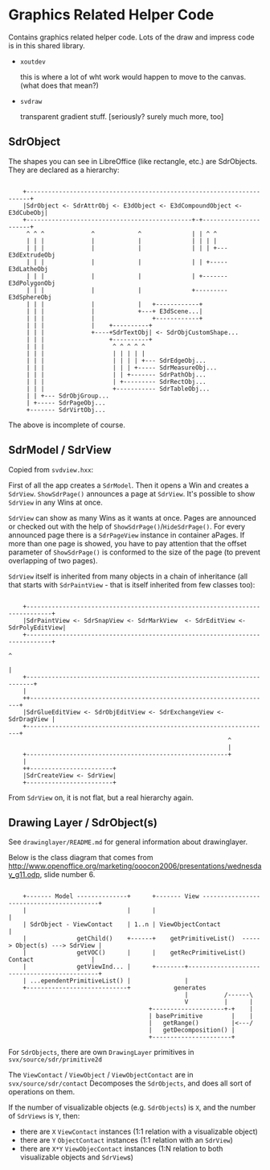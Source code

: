 # Graphics Related Helper Code

Contains graphics related helper code. Lots of the draw and impress code is in this shared library.

- `xoutdev`

    this is where a lot of wht work would happen to move to the canvas. (what does that mean?)

- `svdraw`

    transparent gradient stuff. [seriously? surely much more, too]

## SdrObject

The shapes you can see in LibreOffice (like rectangle, etc.) are SdrObjects.
They are declared as a hierarchy:

```ditaa

    +-----------------------------------------------------------------------+
    |SdrObject <- SdrAttrObj <- E3dObject <- E3dCompoundObject <- E3dCubeObj|
    +----------------------------------------------+-+----------------------+
     ^ ^ ^             ^            ^              | | ^ ^
     | | |             |            |              | | | |
     | | |             |            |              | | | +--- E3dExtrudeObj
     | | |             |            |              | | +----- E3dLatheObj
     | | |             |            |              | +------- E3dPolygonObj
     | | |             |            |              +--------- E3dSphereObj
     | | |             |            |   +------------+
     | | |             |            +---+ E3dScene...|
     | | |             |                +------------+
     | | |             |    +----------+
     | | |             +----+SdrTextObj| <- SdrObjCustomShape...
     | | |                  +----------+
     | | |                   ^ ^ ^ ^ ^
     | | |                   | | | | |
     | | |                   | | | | +--- SdrEdgeObj...
     | | |                   | | | +----- SdrMeasureObj...
     | | |                   | | +------- SdrPathObj...
     | | |                   | +--------- SdrRectObj...
     | | |                   +----------- SdrTableObj...
     | | +--- SdrObjGroup...
     | +----- SdrPageObj...
     +------- SdrVirtObj...
```

The above is incomplete of course.

## SdrModel / SdrView

Copied from `svdview.hxx`:

  First of all the app creates a `SdrModel`.
  Then it opens a Win and creates a `SdrView`.
  `ShowSdrPage()` announces a page at `SdrView`.
  It's possible to show `SdrView` in any Wins at once.

  `SdrView` can show as many Wins as it wants at once. Pages are announced
  or checked out with the help of `ShowSdrPage()`/`HideSdrPage()`. For every announced
  page there is a `SdrPageView` instance in container aPages. If more than one page
  is showed, you have to pay attention that the offset parameter of `ShowSdrPage()`
  is conformed to the size of the page (to prevent overlapping of two pages).

`SdrView` itself is inherited from many objects in a chain of inheritance (all
that starts with `SdrPaintView` - that is itself inherited from few classes
too):

```ditaa

    +-----------------------------------------------------------------------------+  
    |SdrPaintView <- SdrSnapView <- SdrMarkView  <- SdrEditView <- SdrPolyEditView|
    +-----------------------------------------------------------------------------+
                                                                             ^
                                                                             |
    +------------------------------------------------------------------------+
    |
    ++-------------------------------------------------------------------+    
    |SdrGlueEditView <- SdrObjEditView <- SdrExchangeView <- SdrDragView |
    +--------------------------------------------------------------------+
                                                             ^
                                                             |
    +--------------------------------------------------------+
    |
    ++-----------------------+
    |SdrCreateView <- SdrView|
    +------------------------+

```

From `SdrView` on, it is not flat, but a real hierarchy again.

## Drawing Layer / SdrObject(s)

See `drawinglayer/README.md` for general information about drawinglayer.

Below is the class diagram that comes from
<http://www.openoffice.org/marketing/ooocon2006/presentations/wednesday_g11.odp>,
slide number 6.

```ditaa

    +------- Model --------------+      +------- View -----------------------------------------+
    |                            |      |                                                      |
    | SdrObject - ViewContact    | 1..n | ViewObjectContact                                    |
    |              getChild()    +------+    getPrimitiveList()  -----> Object(s) ---> SdrView |
    |              getVOC()      |      |    getRecPrimitiveList()      Contact                |
    |              getViewInd... |      +--------+---------------------------------------------+
    | ...ependentPrimitiveList() |               |
    +----------------------------+            generates
                                                 |          /------\
                                                 V          |      |
                                       +--------------------+-+    |
                                       | basePrimitive        |    |
                                       |   getRange()         |<---/
                                       |   getDecomposition() |
                                       +----------------------+
```

For `SdrObjects`, there are own `DrawingLayer` primitives in
`svx/source/sdr/primitive2d`

The `ViewContact` / `ViewObject` / `ViewObjectContact` are in `svx/source/sdr/contact`
Decomposes the `SdrObjects`, and does all sort of operations on them.

If the number of visualizable objects (e.g. `SdrObjects`) is `X`, and the number of
`SdrViews` is `Y`, then:

- there are `X` `ViewContact` instances (1:1 relation with a visualizable object)
- there are `Y` `ObjectContact` instances (1:1 relation with an `SdrView`)
- there are `X*Y` `ViewObjecContact` instances (1:N relation to both
  visualizable objects and `SdrView`s)

